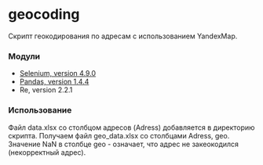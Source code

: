 # geocoding
Cкрипт геокодирования по адресам c использованием YandexMap. 

### Модули
- [Selenium, version 4.9.0](https://www.selenium.dev/)
- [Pandas, version 1.4.4](https://pandas.pydata.org/)
- Re, version 2.2.1

### Использование
Файл data.xlsx со столбцом адресов (Adress) добавляется в директорию скрипта.
Получаем файл geo_data.xlsx со столбцами Adress, geo.
Значение NaN в столбце geo - означает, что адрес не закеокодился (некорректный адрес).





